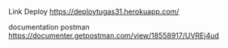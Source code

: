 Link Deploy
https://deploytugas31.herokuapp.com/

documentation postman
https://documenter.getpostman.com/view/18558917/UVREj4ud
